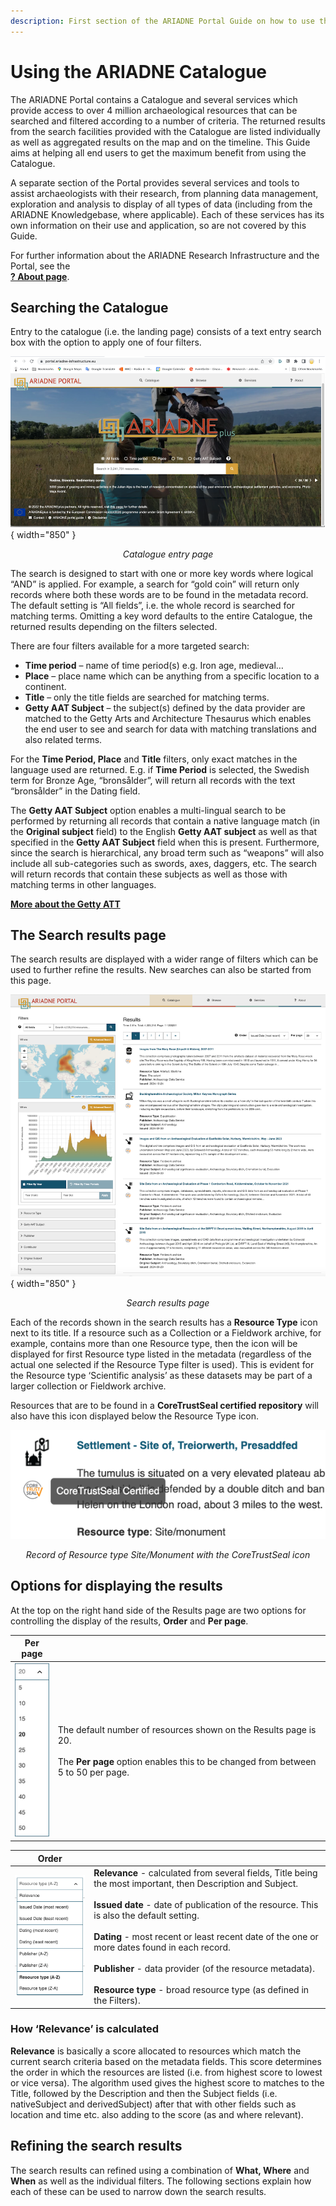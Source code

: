 ```yaml
---
description: First section of the ARIADNE Portal Guide on how to use the Catalogue - 4 basic search filters and the Search results page. 
---
```


# Using the ARIADNE Catalogue

The ARIADNE Portal contains a Catalogue and several services which provide access to over 4 million archaeological resources that can be searched and filtered according to a number of criteria. The returned results from the search facilities provided with the Catalogue are listed individually as well as aggregated results on the map and on the timeline. This Guide aims at helping all end users to get the maximum benefit from using the Catalogue.

A separate section of the Portal provides several services and tools to assist archaeologists with their research, from planning data management, exploration and analysis to display of all types of data (including from the ARIADNE Knowledgebase, where applicable). Each of these services has its own information on their use and application, so are not covered by this Guide.

For further information about the ARIADNE Research Infrastructure and the Portal, see the <BR> [**? About page**](https://portal.ariadne-infrastructure.eu/about).

## Searching the Catalogue
Entry to the catalogue (i.e. the landing page) consists of a text entry search box with the option to apply one of four filters. 

![Alt text](../assets/01-Landing-page-1000x542.png){ width="850" }
<p align=center><i>Catalogue entry page</i></p>

The search is designed to start with one or more key words where logical “AND” is applied. For example, a search for “gold coin” will return only records where both these words are to be found in the metadata record. The default setting is “All fields”, i.e. the whole record is searched for matching terms. Omitting a key word defaults to the entire Catalogue, the returned results depending on the filters selected.

There are four filters available for a more targeted search:

- **Time period** – name of time period(s) e.g. Iron age, medieval…
- **Place** – place name which can be anything from a specific location to a continent.
- **Title** – only the title fields are searched for matching terms.
- **Getty AAT Subject** – the subject(s) defined by the data provider are matched to the Getty Arts and Architecture Thesaurus which enables the end user to see and search for data with matching translations and also related terms.

For the **Time Period, Place** and **Title** filters, only exact matches in the language used are returned. E.g. if **Time Period** is selected, the Swedish term for Bronze Age, “bronsålder”, will return all records with the text “bronsålder” in the Dating field.

The **Getty AAT Subject** option enables a multi-lingual search to be performed by returning all records that contain a native language match (in the **Original subject** field) to the English **Getty AAT subject** as well as that specified in the **Getty AAT Subject** field when this is present. Furthermore, since the search is hierarchical, any broad term such as “weapons” will also include all sub-categories such as swords, axes, daggers, etc. The search will return records that contain these subjects as well as those with matching terms in other languages.

[**More about the Getty ATT**](https://www.getty.edu/research/tools/vocabularies/aat/about.html)

## The Search results page
The search results are displayed with a wider range of filters which can be used to further refine the results. New searches can also be started from this page. 

![Alt text](../assets/02-Search_results_page.png){ width="850" }
<p align=center><i>Search results page</i></p>

Each of the records shown in the search results has a **Resource Type** icon next to its title.
If a resource such as a Collection or a Fieldwork archive, for example, contains more than one Resource type, then the icon will be displayed for first Resource type listed in the metadata (regardless of the actual one selected if the Resource Type filter is used). This is evident for the Resource type ‘Scientific analysis’ as these datasets may be part of a larger collection or Fieldwork archive.

Resources that are to be found in a **CoreTrustSeal certified repository** will also have this icon displayed below the Resource Type icon.

![Alt text](../assets/28-Resource_icons.png)
<p align=center><i>Record of Resource type Site/Monument with the CoreTrustSeal icon</i></p>

## Options for displaying the results
At the top on the right hand side of the Results page are two options for controlling the display of the results, **Order** and **Per page**.

| Per page |  |
| ------------- | ----------- |
| ![Alt text](../assets/30-Per_page.png) | The default number of resources shown on the Results page is 20. <br><Br>The **Per page** option enables this to be changed from between 5 to 50 per page. |

| Order |  |
| ------------- | ----------- |
| ![Alt text](../assets/31-Order_options.png) | **Relevance** - calculated from several fields, Title being the most important, then Description and Subject.<Br><Br>**Issued date** - date of publication of the resource. This is also the default setting.<Br><Br>**Dating** - most recent or least recent date of the one or more dates found in each record.<Br><Br>**Publisher** - data provider (of the resource metadata).<Br><Br>**Resource type** - broad resource type (as defined in the Filters).|

### How ‘Relevance’ is calculated

**Relevance** is basically a score allocated to resources which match the current search criteria based on the metadata fields. This score determines the order in which the resources are listed (i.e. from highest score to lowest or vice versa). The algorithm used gives the highest score to matches to the Title, followed by the Description and then the Subject fields (i.e. nativeSubject and derivedSubject) after that with other fields such as location and time etc. also adding to the score (as and where relevant). 

## Refining the search results
The search results can refined using a combination of **What, Where** and **When** as well as the individual filters. The following sections explain how each of these can be used to narrow down the search results.
